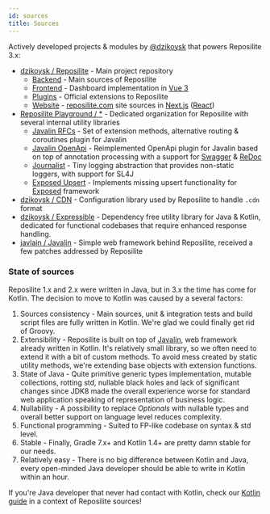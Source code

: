 ```yaml
---
id: sources
title: Sources
---
```


Actively developed projects & modules by [@dzikoysk](https://github.com/dzikoysk) that powers Reposilite 3.x:

* [dzikoysk / Reposilite](https://github.com/dzikoysk/reposilite) - Main project repository
  * [Backend](https://github.com/dzikoysk/reposilite/tree/main/reposilite-backend) - Main sources of Reposilite
  * [Frontend](https://github.com/dzikoysk/reposilite/tree/main/reposilite-frontend) - Dashboard implementation in [Vue 3](https://vuejs.org/)
  * [Plugins](https://github.com/dzikoysk/reposilite/tree/main/reposilite-plugins) - Official extensions to Reposilite
  * [Website](https://github.com/dzikoysk/reposilite/tree/main/reposilite-site) - [reposilite.com](https://reposilite.com/) site sources in [Next.js](https://nextjs.org/) ([React](https://reactjs.org/))
* [Reposilite Playground / *](https://github.com/reposilite-playground/) - Dedicated organization for Reposilite with several internal utility libraries
  * [Javalin RFCs](https://github.com/reposilite-playground/javalin-rfcs) - Set of extension methods, alternative routing & coroutines plugin for Javalin
  * [Javalin OpenApi](https://github.com/reposilite-playground/javalin-openapi) - Reimplemented OpenApi plugin for Javalin based on top of annotation processing with a support for [Swagger](https://swagger.io/) & [ReDoc](https://github.com/Redocly/redoc)
  * [Journalist](https://github.com/reposilite-playground/journalist) - Tiny logging abstraction that provides non-static loggers, with support for SL4J
  * [Exposed Upsert](https://github.com/reposilite-playground/exposed-upsert) - Implements missing upsert functionality for [Exposed](https://github.com/JetBrains/Exposed) framework
* [dzikoysk / CDN](https://github.com/dzikoysk/cdn) - Configuration library used by Reposilite to handle `.cdn` format
* [dzikoysk / Expressible](https://github.com/panda-lang/expressible) - Dependency free utility library for Java & Kotlin, dedicated for functional codebases that require enhanced response handling. 
* [javlain / Javalin](https://github.com/javalin/javalin) - Simple web framework behind Reposilite, received a few patches addressed by Reposilite

### State of sources

Reposilite 1.x and 2.x were written in Java, but in 3.x the time has come for Kotlin.
The decision to move to Kotlin was caused by a several factors:

1. Sources consistency - Main sources, unit & integration tests and build script files are fully written in Kotlin.
   We're glad we could finally get rid of Groovy.
2. Extensibility - Reposilite is built on top of [Javalin](https://javalin.io/), web framework already written in Kotlin. 
   It's relatively small library, so we often need to extend it with a bit of custom methods.
   To avoid mess created by static utility methods, we're extending base objects with extension functions.
3. State of Java - Quite primitive generic types implementation, mutable collections, rotting std, 
   nullable black holes and lack of significant changes since JDK8
   made the overall experience worse for standard web application speaking of representation of business logic.  
4. Nullability - A possibility to replace _Optionals_ with nullable types and overall better support on language level reduces complexity.
5. Functional programming - Suited to FP-like codebase on syntax & std level.
6. Stable - Finally, Gradle 7.x+ and Kotlin 1.4+ are pretty damn stable for our needs.  
7. Relatively easy - There is no big difference between Kotlin and Java,
   every open-minded Java developer should be able to write in Kotlin within an hour.

If you're Java developer that never had contact with Kotlin, check our [Kotlin guide](/guide/kotlin) in a context of Reposilite sources!
